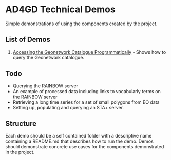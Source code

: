 # AD4GD Technical Demos
Simple demonstrations of using the components created by the project. 

## List of Demos

1. [Accessing the Geonetwork Catalogue Programmatically](/query_geonetwork) - Shows how to query the Geonetwork catalogue.

## Todo
* Querying the RAINBOW server
* An example of processed data including links to vocabularly terms on the RAINBOW server
* Retrieving a long time series for a set of small polygons from EO data
* Setting up, populating and querying an STA+ server. 
  

## Structure
Each demo should be a self contained folder with a descriptive name containing a README.md that describes how to run the demo. Demos should demonstrate concrete use cases for the components demonstrated in the project.
